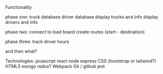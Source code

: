 Functionality

phase one:
truck database
driver database
display trucks and info
display drivers and info

phase two:
connect to load board
create routes (start - destination)

phase three:
track driver hours

and then what?

Technologies:
javascript
react
node
express
CSS (bootstrap or tailwind?)
HTML5
mongo
redux?
Webpack
Git / github
jest